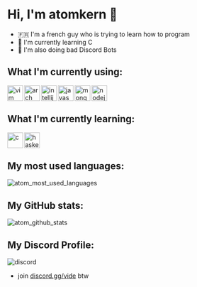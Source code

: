 # Hi, I'm atomkern 💩

* 🇫🇷 I'm a french guy who is trying to learn how to program
* 🌱 I'm currently learning C
* 🐒 I'm also doing bad Discord Bots

## What I'm currently using:

<img align="left" alt="vim" width="35px" src="https://cdn.jsdelivr.net/gh/devicons/devicon/icons/vim/vim-original.svg" /> 
<img align="left" alt="arch" width="35px" src="https://symbols.getvecta.com/stencil_74/94_arch-linux-icon.ef027ae7a3.svg" />
<img align="left" alt="intellij" width="35px" src="https://cdn.freebiesupply.com/logos/large/2x/intellij-idea-1-logo-svg-vector.svg" /> 
<img align="left" alt="javascript" width="35px" src="https://cdn.jsdelivr.net/gh/devicons/devicon/icons/javascript/javascript-original.svg" />
<img align="left" alt="mongodb" width="35px" src="https://cdn.jsdelivr.net/gh/devicons/devicon/icons/mongodb/mongodb-original.svg" />
<img align="left" alt="nodejs" width="35px" src="https://cdn.jsdelivr.net/gh/devicons/devicon/icons/nodejs/nodejs-original.svg" />
<br /><br />

## What I'm currently learning:

<img align="left" alt="c" width="35px" src="https://cdn.jsdelivr.net/gh/devicons/devicon/icons/c/c-original.svg" />
<img align="left" alt="haskell" width="35px" src="https://cdn.jsdelivr.net/gh/devicons/devicon/icons/haskell/haskell-original.svg" />
<br /><br />

## My most used languages:

<img alt="atom_most_used_languages" src="https://github-readme-stats.vercel.app/api/top-langs/?username=atom1488&layout=compact&theme=dark&count_private=true" />

## My GitHub stats:

<img alt="atom_github_stats" src="https://github-readme-stats.vercel.app/api?username=atom1488&show_icons=true&theme=dark&count_private=true" />

## My Discord Profile:

<img alt="discord" src="https://discord.c99.nl/widget/theme-3/830224373306359828.png" />

* join [discord.gg/vide](https://discord.gg/C4gtfB8JQK) btw
